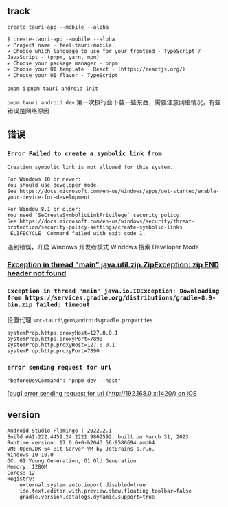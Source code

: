 ## track

`create-tauri-app --mobile --alpha`

```
$ create-tauri-app --mobile --alpha
✔ Project name · feel-tauri-mobile
✔ Choose which language to use for your frontend · TypeScript / JavaScript - (pnpm, yarn, npm)
✔ Choose your package manager · pnpm
✔ Choose your UI template · React - (https://reactjs.org/)
✔ Choose your UI flavor · TypeScript
```

`pnpm i`
`pnpm tauri android init`

`pnpm tauri android dev` 第一次执行会下载一些东西，需要注意网络情况，有些错误是网络原因

## 错误

### `Error Failed to create a symbolic link from`

```
Creation symbolic link is not allowed for this system.

For Windows 10 or newer:
You should use developer mode.
See https://docs.microsoft.com/en-us/windows/apps/get-started/enable-your-device-for-development

For Window 8.1 or older:
You need `SeCreateSymbolicLinkPrivilege` security policy.
See https://docs.microsoft.com/en-us/windows/security/threat-protection/security-policy-settings/create-symbolic-links
 ELIFECYCLE  Command failed with exit code 1.
```

遇到错误，开启 Windows 开发者模式
Windows 搜索 Developer Mode

### [Exception in thread "main" java.util.zip.ZipException: zip END header not found](https://stackoverflow.com/questions/73168883/exception-in-thread-main-java-util-zip-zipexception-zip-end-header-not-found)

### `Exception in thread "main" java.io.IOException: Downloading from https://services.gradle.org/distributions/gradle-8.9-bin.zip failed: timeout`

设置代理 `src-tauri\gen\android\gradle.properties`

```
systemProp.https.proxyHost=127.0.0.1
systemProp.https.proxyPort=7890
systemProp.http.proxyHost=127.0.0.1
systemProp.http.proxyPort=7890
```

### `error sending request for url`

`"beforeDevCommand": "pnpm dev --host"`

[[bug] error sending request for url (http://192.168.0.x:1420/) on iOS](https://github.com/tauri-apps/tauri/issues/9509)

## version

```
Android Studio Flamingo | 2022.2.1
Build #AI-222.4459.24.2221.9862592, built on March 31, 2023
Runtime version: 17.0.6+0-b2043.56-9586694 amd64
VM: OpenJDK 64-Bit Server VM by JetBrains s.r.o.
Windows 10 10.0
GC: G1 Young Generation, G1 Old Generation
Memory: 1280M
Cores: 12
Registry:
    external.system.auto.import.disabled=true
    ide.text.editor.with.preview.show.floating.toolbar=false
    gradle.version.catalogs.dynamic.support=true
```
